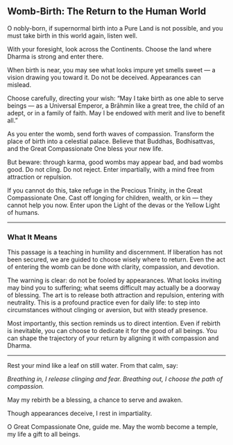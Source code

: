 ## Womb-Birth: The Return to the Human World

O nobly-born, if supernormal birth into a Pure Land is not possible, and you must take birth in this world again, listen well.

With your foresight, look across the Continents. Choose the land where Dharma is strong and enter there.

When birth is near, you may see what looks impure yet smells sweet — a vision drawing you toward it. Do not be deceived. Appearances can mislead.

Choose carefully, directing your wish:
“May I take birth as one able to serve beings — as a Universal Emperor, a Brāhmin like a great tree, the child of an adept, or in a family of faith. May I be endowed with merit and live to benefit all.”

As you enter the womb, send forth waves of compassion. Transform the place of birth into a celestial palace. Believe that Buddhas, Bodhisattvas, and the Great Compassionate One bless your new life.

But beware: through karma, good wombs may appear bad, and bad wombs good. Do not cling. Do not reject. Enter impartially, with a mind free from attraction or repulsion.

If you cannot do this, take refuge in the Precious Trinity, in the Great Compassionate One. Cast off longing for children, wealth, or kin — they cannot help you now. Enter upon the Light of the devas or the Yellow Light of humans.

---

### What It Means

This passage is a teaching in humility and discernment. If liberation has not been secured, we are guided to choose wisely where to return. Even the act of entering the womb can be done with clarity, compassion, and devotion.

The warning is clear: do not be fooled by appearances. What looks inviting may bind you to suffering; what seems difficult may actually be a doorway of blessing. The art is to release both attraction and repulsion, entering with neutrality. This is a profound practice even for daily life: to step into circumstances without clinging or aversion, but with steady presence.

Most importantly, this section reminds us to direct intention. Even if rebirth is inevitable, you can choose to dedicate it for the good of all beings. You can shape the trajectory of your return by aligning it with compassion and Dharma.

---

Rest your mind like a leaf on still water. From that calm, say:

*Breathing in, I release clinging and fear.
Breathing out, I choose the path of compassion.*

May my rebirth be a blessing,
a chance to serve and awaken.

Though appearances deceive,
I rest in impartiality.

O Great Compassionate One, guide me.
May the womb become a temple,
my life a gift to all beings.
